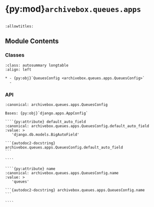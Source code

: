 # {py:mod}`archivebox.queues.apps`

```{py:module} archivebox.queues.apps
```

```{autodoc2-docstring} archivebox.queues.apps
:allowtitles:
```

## Module Contents

### Classes

````{list-table}
:class: autosummary longtable
:align: left

* - {py:obj}`QueuesConfig <archivebox.queues.apps.QueuesConfig>`
  -
````

### API

`````{py:class} QueuesConfig(app_name, app_module)
:canonical: archivebox.queues.apps.QueuesConfig

Bases: {py:obj}`django.apps.AppConfig`

````{py:attribute} default_auto_field
:canonical: archivebox.queues.apps.QueuesConfig.default_auto_field
:value: >
   'django.db.models.BigAutoField'

```{autodoc2-docstring} archivebox.queues.apps.QueuesConfig.default_auto_field
```

````

````{py:attribute} name
:canonical: archivebox.queues.apps.QueuesConfig.name
:value: >
   'queues'

```{autodoc2-docstring} archivebox.queues.apps.QueuesConfig.name
```

````

`````
